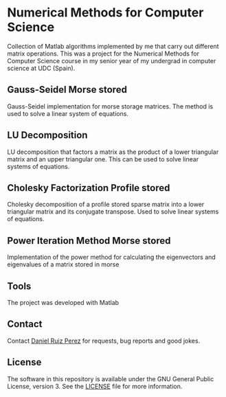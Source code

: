Numerical Methods for Computer Science
============

Collection of Matlab algorithms implemented by me that carry out different matrix operations.
This was a project for the Numerical Methods for Computer Science course in my senior year of my undergrad in computer science at UDC (Spain).


## Gauss-Seidel Morse stored
Gauss-Seidel implementation for morse storage matrices. The method is used to solve a linear system of equations.

## LU Decomposition
LU decomposition that factors a matrix as the product of a lower triangular matrix and an upper triangular one. This can be used to solve linear systems of equations.

## Cholesky Factorization Profile stored 
Cholesky decomposition of a profile stored sparse matrix into a lower triangular matrix and its conjugate transpose. Used to solve linear systems of equations. 

## Power Iteration Method Morse stored
Implementation of the power method for calculating the eigenvectors and eigenvalues of a matrix stored in morse

## Tools

The project was developed with Matlab


## Contact

Contact [Daniel Ruiz Perez](mailto:druiz072@fiu.edu) for requests, bug reports and good jokes.


## License

The software in this repository is available under the GNU General Public License, version 3. See the [LICENSE](https://github.com/DaniRuizPerez/EyeMovementDetection/blob/master/LICENSE) file for more information.
